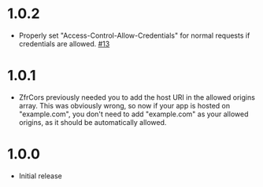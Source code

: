 # 1.0.2

- Properly set "Access-Control-Allow-Credentials" for normal requests if credentials are allowed. [#13](https://github.com/zf-fr/zfr-cors/pull/13)

# 1.0.1

- ZfrCors previously needed you to add the host URI in the allowed origins array. This was obviously wrong, so
now if your app is hosted on "example.com", you don't need to add "example.com" as your allowed origins, as it should
be automatically allowed.

# 1.0.0

- Initial release
